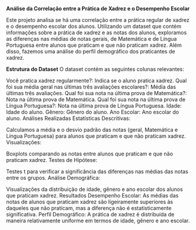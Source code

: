 <b>Análise da Correlação entre a Prática de Xadrez e o Desempenho Escolar</b>

Este projeto analisa se há uma correlação entre a prática regular de xadrez e o desempenho escolar dos alunos. Utilizando um dataset que contém informações sobre a prática de xadrez e as notas dos alunos, exploramos as diferenças nas médias de notas gerais, de Matemática e de Língua Portuguesa entre alunos que praticam e que não praticam xadrez. Além disso, fazemos uma análise do perfil demográfico dos praticantes de xadrez.

<b>Estrutura do Dataset</b>
O dataset contém as seguintes colunas relevantes:

Você pratica xadrez regularmente?: Indica se o aluno pratica xadrez.
Qual foi sua média geral nas últimas três avaliações escolares?: Média das últimas três avaliações.
Qual foi sua nota na última prova de Matemática?: Nota na última prova de Matemática.
Qual foi sua nota na última prova de Língua Portuguesa?: Nota na última prova de Língua Portuguesa.
Idade: Idade do aluno.
Gênero: Gênero do aluno.
Ano Escolar: Ano escolar do aluno.
Análises Realizadas
Estatísticas Descritivas:

Calculamos a média e o desvio padrão das notas (geral, Matemática e Língua Portuguesa) para alunos que praticam e que não praticam xadrez.
Visualizações:

Boxplots comparando as notas entre alunos que praticam e que não praticam xadrez.
Testes de Hipótese:

Testes t para verificar a significância das diferenças nas médias das notas entre os grupos.
Análise Demográfica:

Visualizações da distribuição de idade, gênero e ano escolar dos alunos que praticam xadrez.
Resultados
Desempenho Escolar: As médias das notas de alunos que praticam xadrez são ligeiramente superiores às daqueles que não praticam, mas a diferença não é estatisticamente significativa.
Perfil Demográfico: A prática de xadrez é distribuída de maneira relativamente uniforme em termos de idade, gênero e ano escolar.
